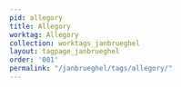 ```yaml
---
pid: allegory
title: Allegory
worktag: Allegory
collection: worktags_janbrueghel
layout: tagpage_janbrueghel
order: '001'
permalink: "/janbrueghel/tags/allegory/"
---
```

